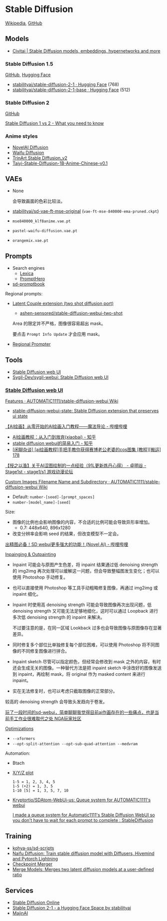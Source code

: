 # Stable Diffusion
[Wikipedia](https://en.wikipedia.org/wiki/Stable_Diffusion), [GitHub](https://github.com/CompVis/stable-diffusion)

## Models
- [Civitai | Stable Diffusion models, embeddings, hypernetworks and more](https://civitai.com/)

### Stable Diffusion 1.5
[GitHub](https://github.com/runwayml/stable-diffusion), [Hugging Face](https://huggingface.co/runwayml/stable-diffusion-v1-5)

- [stabilityai/stable-diffusion-2-1 · Hugging Face](https://huggingface.co/stabilityai/stable-diffusion-2-1) (768)
- [stabilityai/stable-diffusion-2-1-base · Hugging Face](https://huggingface.co/stabilityai/stable-diffusion-2-1-base) (512)

### Stable Diffusion 2
[GitHub](https://github.com/Stability-AI/stablediffusion)

[Stable Diffusion 1 vs 2 - What you need to know](https://www.assemblyai.com/blog/stable-diffusion-1-vs-2-what-you-need-to-know/)

### Anime styles
- [NovelAI Diffusion](https://novelai.net/)
- [Waifu Diffusion](https://github.com/harubaru/waifu-diffusion)
- [TrinArt Stable Diffusion_v2](https://huggingface.co/naclbit/trinart_stable_diffusion_v2?continueFlag=15536bed1e034a7d436f2d0584e6fa6b)
- [Taiyi-Stable-Diffusion-1B-Anime-Chinese-v0.1](https://huggingface.co/IDEA-CCNL/Taiyi-Stable-Diffusion-1B-Anime-Chinese-v0.1)

## VAEs
- None

  会导致画面的色彩比较淡。
- [stabilityai/sd-vae-ft-mse-original](https://huggingface.co/stabilityai/sd-vae-ft-mse-original) (`vae-ft-mse-840000-ema-pruned.ckpt`)
- `mse840000_klf8anime.vae.pt`
- `pastel-waifu-diffusion.vae.pt`

- `orangemix.vae.pt`

## Prompts
- Search engines
  - [Lexica](https://lexica.art/)
  - [PromptHero](https://prompthero.com/)
- [sd-promptbook](https://github.com/space-nuko/sd-promptbook/)

Regional prompts:
- [Latent Couple extension (two shot diffusion port)](https://github.com/opparco/stable-diffusion-webui-two-shot)
  - [ashen-sensored/stable-diffusion-webui-two-shot](https://github.com/ashen-sensored/stable-diffusion-webui-two-shot)

  Area 的限定并不严格，图像很容易超出 mask。

  要点击 `Prompt Info Update` 才会应用 mask。
- [Regional Prompter](https://github.com/hako-mikan/sd-webui-regional-prompter)

## Tools
- [Stable Diffusion web UI](#stable-diffusion-web-ui)
- [Sygil-Dev/sygil-webui: Stable Diffusion web UI](https://github.com/Sygil-Dev/sygil-webui)

### [Stable Diffusion web UI](https://github.com/AUTOMATIC1111/stable-diffusion-webui)
[Features · AUTOMATIC1111/stable-diffusion-webui Wiki](https://github.com/AUTOMATIC1111/stable-diffusion-webui/wiki/Features)
- [stable-diffusion-webui-state: Stable Diffusion extension that preserves ui state](https://github.com/ilian6806/stable-diffusion-webui-state)

[【AI绘画】从零开始的AI绘画入门教程——魔法导论 - 哔哩哔哩](https://www.bilibili.com/read/cv22159609)
- [AI绘画教程：从入门到放弃(xiaobai) - 知乎](https://zhuanlan.zhihu.com/p/607892849)
- [stable diffusion webui的简易入门 - 知乎](https://zhuanlan.zhihu.com/p/610298913)
- [\[闲聊杂谈\] \[ai绘画教程\]手把手教你获得赛博老公老婆的cos图集 \[教程\]\[搬运\] 178](https://nga.178.com/read.php?tid=35435044)

[【授之以渔】关于AI涩图绘制的一点经验（91L更新炼丹心得） - 卓明谷 - Stage1st - stage1/s1 游戏动漫论坛](https://stage1st.com/2b/forum.php?mod=viewthread&action=printable&tid=2098415)

[Custom Images Filename Name and Subdirectory · AUTOMATIC1111/stable-diffusion-webui Wiki](https://github.com/AUTOMATIC1111/stable-diffusion-webui/wiki/Custom-Images-Filename-Name-and-Subdirectory)
- Default: `number-[seed]-[prompt_spaces]`
- `number-[model_name]-[seed]`

Size:
- 图像的比例也会影响图像的内容，不合适的比例可能会导致异形率增加。
  - 0.7: 448x640, 896x1280
- 改变分辨率会影响 seed 的结果，但改变模型不一定会。

[出精图必备！SD webui更多强大的功能！(Novel AI) - 哔哩哔哩](https://www.bilibili.com/read/cv19211897?from=articleDetail)

[Inpainging & Outpainting](https://rentry.org/drfar)
- Inpaint 可能会与原图产生色差，将 inpaint 结果通过低 denoising strength 的 img2img 再次处理可以缓解这一问题，但会导致整幅图发生变化；也可以使用 Photoshop 手动修复。
- 也可以直接使用 Photoshop 等工具手动粗略修复图像，再通过 img2img 或 inpaint 细化。
- Inpaint 时使用高 denoising strength 可能会导致图像再次出现问题，低 denoising strength 又可能无法足够地细化，这时可以通过 Loopback 进行多次低 denoising strength 的 inpaint 来解决。

  不过要注意的是，在同一区域 Lookback 过多也会导致图像与原图像存在显著差异。
- 同时修复多个部位比单独修复每个部位困难，可以使用 Photoshop 将不同图像的不同修复图像进行拼合。
- Inpaint sketch 尽管可以指定颜色，但经常会修改到 mask 之外的内容，有时还会生成无关的图像。一种替代方法是把 inpaint sketch 中涂改好的图像发送到 inpaint，再绘制 mask，将 original 作为 masked content 来进行 inpaint。
- 实在无法修复时，也可以考虑只截取图像的正常部分。

较高的 denoising strength 会导致头发趋向于卷发。

[玩了一段时间的sd-webui，简单聊聊我觉得目前ai作画存在的一些痛点，也是当前手工作业很难取代之处 NGA玩家社区](https://g.nga.cn/read.php?tid=35710972&rand=594)

[Optimizations](https://github.com/AUTOMATIC1111/stable-diffusion-webui/wiki/Optimizations)
- `--xformers`
- `--opt-split-attention --opt-sub-quad-attention --medvram`

Automation:
- Btach
- [X/Y/Z plot](https://github.com/AUTOMATIC1111/stable-diffusion-webui/wiki/Features#xyz-plot)

  ```
  1-5 = 1, 2, 3, 4, 5
  1-5 (+2) = 1, 3, 5
  1-10 [5] = 1, 3, 5, 7, 10
  ```
- [Kryptortio/SDAtom-WebUi-us: Queue system for AUTOMATIC1111's webui](https://github.com/Kryptortio/SDAtom-WebUi-us)

  [I made a queue system for Automatic1111's Stable Diffusion WebUI so you don't have to wait for each prompt to complete : StableDiffusion](https://www.reddit.com/r/StableDiffusion/comments/zq0wl9/i_made_a_queue_system_for_automatic1111s_stable/)

## Training
- [kohya-ss/sd-scripts](https://github.com/kohya-ss/sd-scripts)
- [Naifu Diffusion: Train stable diffusion model with Diffusers, Hivemind and Pytorch Lightning](https://github.com/Mikubill/naifu-diffusion)
- [Checkpoint Merger](https://github.com/AUTOMATIC1111/stable-diffusion-webui/wiki/Features#checkpoint-merger)
- [Merge Models: Merges two latent diffusion models at a user-defined ratio](https://github.com/eyriewow/merge-models)

## Services
- [Stable Diffusion Online](https://stablediffusionweb.com/)
- [Stable Diffusion 2-1 - a Hugging Face Space by stabilityai](https://huggingface.co/spaces/stabilityai/stable-diffusion)
- [MajinAI](https://majinai.art/index.php)
